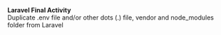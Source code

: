 **Laravel Final Activity** <br>
Duplicate .env file and/or other dots (.) file, vendor and node_modules folder from Laravel 
